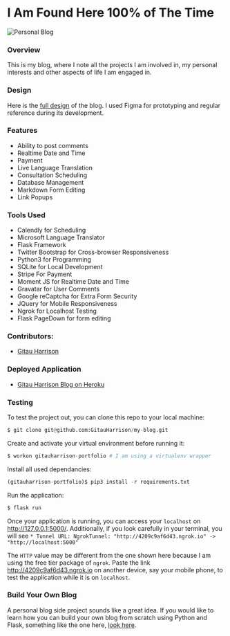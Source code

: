 # I Am Found Here 100% of The Time

![Personal Blog](app/static/images/personal_blog.gif)

### Overview
This is my blog, where I note all the projects I am involved in, my personal interests and other aspects of life I am engaged in.

### Design
Here is the  [full design](https://www.figma.com/proto/7crZ9XsIKbcptPwzuCxwDJ/Personal-Blog-Portfolio?node-id=1%3A2&scaling=min-zoom) of the blog. I used Figma for prototyping and regular reference during its development.

### Features
* Ability to post comments
* Realtime Date and Time
* Payment
* Live Language Translation
* Consultation Scheduling
* Database Management
* Markdown Form Editing
* Link Popups

### Tools Used

* Calendly for Scheduling
* Microsoft Language Translator
* Flask Framework
* Twitter Bootstrap for Cross-browser Responsiveness
* Python3 for Programming
* SQLite for Local Development
* Stripe For Payment
* Moment JS for Realtime Date and Time
* Gravatar for User Comments
* Google reCaptcha for Extra Form Security
* JQuery for Mobile Responsiveness
* Ngrok for Localhost Testing
* Flask PageDown for form editing

### Contributors:
* [Gitau Harrison](https://github.com/GitauHarrison)

### Deployed Application
* [Gitau Harrison Blog on Heroku](https://gitauharrison-blog.herokuapp.com/home)

### Testing
To test the project out, you can clone this repo to your local machine:

```python
$ git clone git@github.com:GitauHarrison/my-blog.git
```

Create and activate your virtual environment before running it:
```python
$ workon gitauharrison-portfolio # I am using a virtualenv wrapper
```

Install all used dependancies:
```python
(gitauharrison-portfolio)$ pip3 install -r requirements.txt
```

Run the application:
```python
$ flask run
```
Once your application is running, you can access your `localhost` on http://127.0.0.1:5000/. Additionally, if you look carefully in your terminal, you will see `* Tunnel URL: NgrokTunnel: "http://4209c9af6d43.ngrok.io" -> "http://localhost:5000"`

The `HTTP` value may be different from the one shown here because I am using the free tier package of `ngrok`. Paste the link http://4209c9af6d43.ngrok.io on another device, say your mobile phone, to test the application while it is on `localhost`.

### Build Your Own Blog

A personal blog side project sounds like a great idea. If you would like to learn how you can build your own blog from scratch using Python and Flask, something like the one here, [look here](https://github.com/GitauHarrison/notes/blob/master/web_development/personal_blog/personal_blog.md).